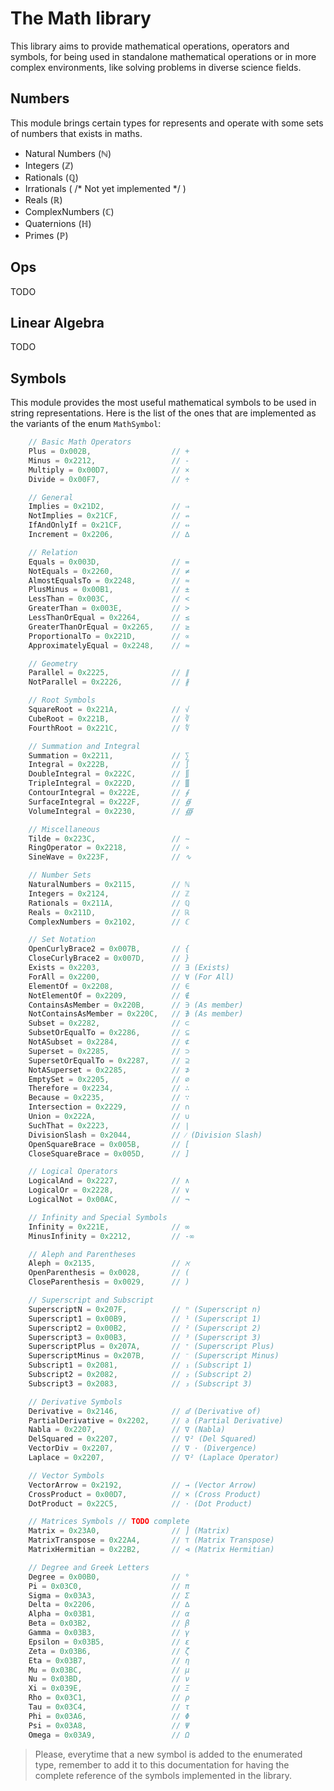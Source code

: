 # The Math library

This library aims to provide mathematical operations, operators and symbols, for being used
in standalone mathematical operations or in more complex environments, like solving problems
in diverse science fields.

##  Numbers
This module brings certain types for represents and operate with some sets of numbers that exists in maths.
 - Natural Numbers (ℕ)
 - Integers (ℤ)
 - Rationals (ℚ)
 - Irrationals ( /* Not yet implemented */ )
 - Reals (ℝ)
 - ComplexNumbers (ℂ)
 - Quaternions (ℍ)
 - Primes (ℙ)

## Ops
TODO

## Linear Algebra
TODO

## Symbols

This module provides the most useful mathematical symbols to be used in string representations.
Here is the list of the ones that are implemented as the variants of the enum `MathSymbol`:

```c++
    // Basic Math Operators
    Plus = 0x002B,                  // +
    Minus = 0x2212,                 // -
    Multiply = 0x00D7,              // ×
    Divide = 0x00F7,                // ÷

    // General
    Implies = 0x21D2,               // ⇒
    NotImplies = 0x21CF,            // ⇏
    IfAndOnlyIf = 0x21CF,           // ⇔
    Increment = 0x2206,             // ∆

    // Relation
    Equals = 0x003D,                // =
    NotEquals = 0x2260,             // ≠
    AlmostEqualsTo = 0x2248,        // ≈
    PlusMinus = 0x00B1,             // ±
    LessThan = 0x003C,              // <
    GreaterThan = 0x003E,           // >
    LessThanOrEqual = 0x2264,       // ≤
    GreaterThanOrEqual = 0x2265,    // ≥
    ProportionalTo = 0x221D,        // ∝
    ApproximatelyEqual = 0x2248,    // ≈

    // Geometry
    Parallel = 0x2225,              // ∥
    NotParallel = 0x2226,           // ∦

    // Root Symbols
    SquareRoot = 0x221A,            // √
    CubeRoot = 0x221B,              // ∛
    FourthRoot = 0x221C,            // ∜

    // Summation and Integral
    Summation = 0x2211,             // ∑
    Integral = 0x222B,              // ∫
    DoubleIntegral = 0x222C,        // ∬
    TripleIntegral = 0x222D,        // ∭
    ContourIntegral = 0x222E,       // ∮
    SurfaceIntegral = 0x222F,       // ∯
    VolumeIntegral = 0x2230,        // ∰

    // Miscellaneous
    Tilde = 0x223C,                 // ∼
    RingOperator = 0x2218,          // ∘
    SineWave = 0x223F,              // ∿

    // Number Sets
    NaturalNumbers = 0x2115,        // ℕ
    Integers = 0x2124,              // ℤ
    Rationals = 0x211A,             // ℚ
    Reals = 0x211D,                 // ℝ
    ComplexNumbers = 0x2102,        // ℂ

    // Set Notation
    OpenCurlyBrace2 = 0x007B,       // {
    CloseCurlyBrace2 = 0x007D,      // }
    Exists = 0x2203,                // ∃ (Exists)
    ForAll = 0x2200,                // ∀ (For All)
    ElementOf = 0x2208,             // ∈
    NotElementOf = 0x2209,          // ∉
    ContainsAsMember = 0x220B,      // ∋ (As member)
    NotContainsAsMember = 0x220C,   // ∌ (As member)
    Subset = 0x2282,                // ⊂
    SubsetOrEqualTo = 0x2286,       // ⊆
    NotASubset = 0x2284,            // ⊄
    Superset = 0x2285,              // ⊃
    SupersetOrEqualTo = 0x2287,     // ⊇
    NotASuperset = 0x2285,          // ⊅
    EmptySet = 0x2205,              // ∅
    Therefore = 0x2234,             // ∴
    Because = 0x2235,               // ∵
    Intersection = 0x2229,          // ∩
    Union = 0x222A,                 // ∪
    SuchThat = 0x2223,              // ∣
    DivisionSlash = 0x2044,         // ⁄ (Division Slash)
    OpenSquareBrace = 0x005B,       // [
    CloseSquareBrace = 0x005D,      // ]

    // Logical Operators
    LogicalAnd = 0x2227,            // ∧
    LogicalOr = 0x2228,             // ∨
    LogicalNot = 0x00AC,            // ¬

    // Infinity and Special Symbols
    Infinity = 0x221E,              // ∞
    MinusInfinity = 0x2212,         // -∞

    // Aleph and Parentheses
    Aleph = 0x2135,                 // ℵ
    OpenParenthesis = 0x0028,       // (
    CloseParenthesis = 0x0029,      // )

    // Superscript and Subscript
    SuperscriptN = 0x207F,          // ⁿ (Superscript n)
    Superscript1 = 0x00B9,          // ¹ (Superscript 1)
    Superscript2 = 0x00B2,          // ² (Superscript 2)
    Superscript3 = 0x00B3,          // ³ (Superscript 3)
    SuperscriptPlus = 0x207A,       // ⁺ (Superscript Plus)
    SuperscriptMinus = 0x207B,      // ⁻ (Superscript Minus)
    Subscript1 = 0x2081,            // ₁ (Subscript 1)
    Subscript2 = 0x2082,            // ₂ (Subscript 2)
    Subscript3 = 0x2083,            // ₃ (Subscript 3)

    // Derivative Symbols
    Derivative = 0x2146,            // ⅆ (Derivative of)
    PartialDerivative = 0x2202,     // ∂ (Partial Derivative)
    Nabla = 0x2207,                 // ∇ (Nabla)
    DelSquared = 0x2207,            // ∇² (Del Squared)
    VectorDiv = 0x2207,             // ∇ · (Divergence)
    Laplace = 0x2207,               // ∇² (Laplace Operator)

    // Vector Symbols
    VectorArrow = 0x2192,           // → (Vector Arrow)
    CrossProduct = 0x00D7,          // × (Cross Product)
    DotProduct = 0x22C5,            // ⋅ (Dot Product)

    // Matrices Symbols // TODO complete
    Matrix = 0x23A0,                // ⎠ (Matrix)
    MatrixTranspose = 0x22A4,       // ⊤ (Matrix Transpose)
    MatrixHermitian = 0x22B2,       // ⊲ (Matrix Hermitian)

    // Degree and Greek Letters
    Degree = 0x00B0,                // °
    Pi = 0x03C0,                    // π
    Sigma = 0x03A3,                 // Σ
    Delta = 0x2206,                 // ∆
    Alpha = 0x03B1,                 // α
    Beta = 0x03B2,                  // β
    Gamma = 0x03B3,                 // γ
    Epsilon = 0x03B5,               // ε
    Zeta = 0x03B6,                  // ζ
    Eta = 0x03B7,                   // η
    Mu = 0x03BC,                    // μ
    Nu = 0x03BD,                    // ν
    Xi = 0x039E,                    // Ξ
    Rho = 0x03C1,                   // ρ
    Tau = 0x03C4,                   // τ
    Phi = 0x03A6,                   // Φ
    Psi = 0x03A8,                   // Ψ
    Omega = 0x03A9,                 // Ω
```

> Please, everytime that a new symbol is added to the enumerated type, remember to add
> it to this documentation for having the complete reference of the symbols implemented in the library.